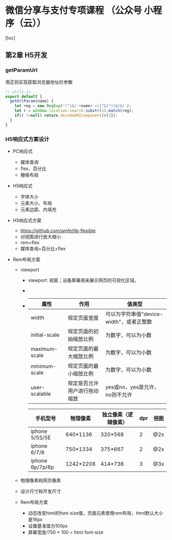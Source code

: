# 微信分享与支付专项课程 （公众号 小程序（云））

[toc]

## 第2章 H5开发

### getParamUrl

用正则实现获取浏览器地址栏参数

```javascript
// utils.js
export default {
  getUrlParam(name) {
    let reg = new RegExp('(^|&)'+name+'=([^&]*)(&|$)');
    let r = window.location.search.substr(1).match(reg);
    if(r !=null) return decodeURIComponent(r[2]);
  }
}
```



### H5响应式方案设计

- PC响应式
  - 媒体查询
  - flex、百分比
  - 栅格布局
  
- H5响应式
  - 字体大小
  - 元素大小、布局
  - 元素边距、内填充
  
- H5响应式方案
  - https://github.com/amfe/lib-flexible
  - 对视图进行放大缩小
  - rem+flex
  - 媒体查询+百分比+flex
  
- Rem布局方案

  - viewport

    - viewport: 视窗；设备屏幕用来展示网页的可视化区域。

    - <meta name="viewport" content="width=device-width,initial-scale=1.0"/>

    - | 属性          | 作用                         | 值类型                                   |
      | ------------- | ---------------------------- | ---------------------------------------- |
      | width         | 规定页面宽度                 | 可以为字符串值"device-width"，或者正整数 |
      | initial-scale | 规定页面的初始缩放比例       | 为数字，可以为小数                       |
      | maximum-scale | 规定页面的最大缩放比例       | 为数字，可以为小数                       |
      | minimum-scale | 规定页面的最小缩放比例       | 为数字，可以为小数                       |
      | user-scalable | 规定是否允许用户进行拖动缩放 | yes或no，yes是允许，no则不允许           |

      | 手机型号        | 物理像素  | 独立像素（逻辑像素） | dpr  | 倍图 |
      | --------------- | --------- | -------------------- | ---- | ---- |
      | iphone 5/5S/5E  | 640*1136  | 320*568              | 2    | @2x  |
      | iphone 6/7/8    | 750*1334  | 375*667              | 2    | @2x  |
      | iphone 6p/7p/8p | 1242*2208 | 414*736              | 3    | @3x  |

      

  - 物理像素和网页像素

  - 设计尺寸和开发尺寸

  - Rem布局方案

    - 动态改变html的font-size值，页面元素使用rem布局，html默认大小是16px
    - 设置基准值为100px
    - 屏幕宽度/750 * 100 = html font-size













